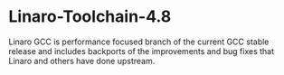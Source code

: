 Linaro-Toolchain-4.8
====================

Linaro GCC is performance focused branch of the current GCC stable release and includes backports of the improvements and bug fixes that Linaro and others have done upstream.